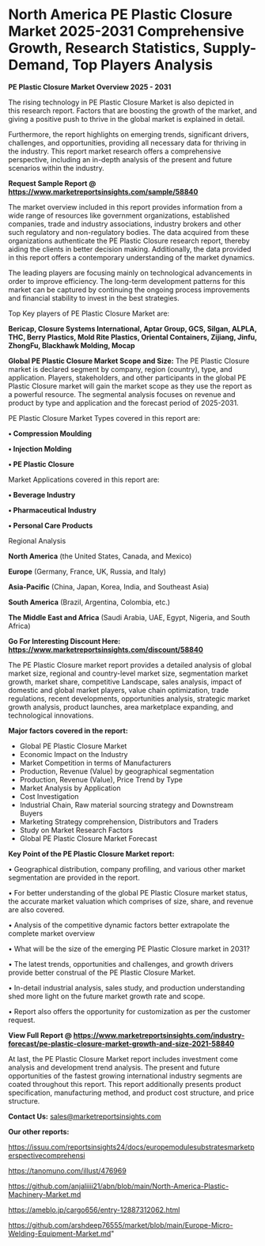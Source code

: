 # North America PE Plastic Closure Market 2025-2031 Comprehensive Growth, Research Statistics, Supply-Demand,  Top Players Analysis

<Strong> PE Plastic Closure Market Overview 2025 - 2031</strong>

The rising technology in PE Plastic Closure Market is also depicted in this research report. Factors that are boosting the growth of the market, and giving a positive push to thrive in the global market is explained in detail.

Furthermore, the report highlights on emerging trends, significant drivers, challenges, and opportunities, providing all necessary data for thriving in the industry. This report market research offers a comprehensive perspective, including an in-depth analysis of the present and future scenarios within the industry.

<strong>Request Sample Report @ <a href=https://www.marketreportsinsights.com/sample/58840>https://www.marketreportsinsights.com/sample/58840</a></strong>

The market overview included in this report provides information from a wide range of resources like government organizations, established companies, trade and industry associations, industry brokers and other such regulatory and non-regulatory bodies. The data acquired from these organizations authenticate the PE Plastic Closure research report, thereby aiding the clients in better decision making. Additionally, the data provided in this report offers a contemporary understanding of the market dynamics.

The leading players are focusing mainly on technological advancements in order to improve efficiency. The long-term development patterns for this market can be captured by continuing the ongoing process improvements and financial stability to invest in the best strategies.

Top Key players of PE Plastic Closure Market are:

<strong>Bericap, Closure Systems International, Aptar Group, GCS, Silgan, ALPLA, THC, Berry Plastics, Mold Rite Plastics, Oriental Containers, Zijiang, Jinfu, ZhongFu, Blackhawk Molding, Mocap</strong>

<strong><b>Global PE Plastic Closure Market Scope and Size:</b></strong>
The PE Plastic Closure market is declared segment by company, region (country), type, and application. Players, stakeholders, and other participants in the global PE Plastic Closure market will gain the market scope as they use the report as a powerful resource. The segmental analysis focuses on revenue and product by type and application and the forecast period of 2025-2031.

PE Plastic Closure Market Types covered in this report are:

<strong>• Compression Moulding

• Injection Molding

• PE Plastic Closure</strong>

Market Applications covered in this report are:

<strong>• Beverage Industry

• Pharmaceutical Industry

• Personal Care Products</strong> 

Regional Analysis

<strong>North America</strong> (the United States, Canada, and Mexico)

<strong>Europe</strong> (Germany, France, UK, Russia, and Italy)

<strong>Asia-Pacific</strong> (China, Japan, Korea, India, and Southeast Asia)

<strong>South America</strong> (Brazil, Argentina, Colombia, etc.)

<strong>The Middle East and Africa</strong> (Saudi Arabia, UAE, Egypt, Nigeria, and South Africa)

<strong>Go For Interesting Discount Here: <a href=https://www.marketreportsinsights.com/discount/58840>https://www.marketreportsinsights.com/discount/58840</a></strong>

The PE Plastic Closure market report provides a detailed analysis of global market size, regional and country-level market size, segmentation market growth, market share, competitive Landscape, sales analysis, impact of domestic and global market players, value chain optimization, trade regulations, recent developments, opportunities analysis, strategic market growth analysis, product launches, area marketplace expanding, and technological innovations.

<strong><b>Major factors covered in the report:</b></strong>
<ul>
  <li>Global PE Plastic Closure Market </li>
  <li>Economic Impact on the Industry</li>
  <li>Market Competition in terms of Manufacturers</li>
  <li>Production, Revenue (Value) by geographical segmentation</li>
  <li>Production, Revenue (Value), Price Trend by Type</li>
  <li>Market Analysis by Application</li>
  <li>Cost Investigation</li>
  <li>Industrial Chain, Raw material sourcing strategy and Downstream Buyers</li>
  <li>Marketing Strategy comprehension, Distributors and Traders</li>
  <li>Study on Market Research Factors</li>
  <li>Global PE Plastic Closure Market Forecast</li>
</ul>

<strong><b>Key Point of the PE Plastic Closure Market report:</b></strong>

• Geographical distribution, company profiling, and various other market segmentation are provided in the report.

• For better understanding of the global PE Plastic Closure market status, the accurate market valuation which comprises of size, share, and revenue are also covered.

• Analysis of the competitive dynamic factors better extrapolate the complete market overview

• What will be the size of the emerging PE Plastic Closure market in 2031?

• The latest trends, opportunities and challenges, and growth drivers provide better construal of the PE Plastic Closure Market.

• In-detail industrial analysis, sales study, and production understanding shed more light on the future market growth rate and scope.

• Report also offers the opportunity for customization as per the customer request.

<strong><b>View Full Report @ <a href=https://www.marketreportsinsights.com/industry-forecast/pe-plastic-closure-market-growth-and-size-2021-58840>https://www.marketreportsinsights.com/industry-forecast/pe-plastic-closure-market-growth-and-size-2021-58840</a></b></strong>


At last, the PE Plastic Closure Market report includes investment come analysis and development trend analysis. The present and future opportunities of the fastest growing international industry segments are coated throughout this report. This report additionally presents product specification, manufacturing method, and product cost structure, and price structure.

<strong>Contact Us:</strong>
sales@marketreportsinsights.com

<strong>Our other reports:</strong>

<a href=https://issuu.com/reportsinsights24/docs/europemodulesubstratesmarketperspectivecomprehensi>https://issuu.com/reportsinsights24/docs/europemodulesubstratesmarketperspectivecomprehensi</a>

<a href=https://tanomuno.com/illust/476969>https://tanomuno.com/illust/476969</a>

<a href=https://github.com/anjaliiii21/abn/blob/main/North-America-Plastic-Machinery-Market.md>https://github.com/anjaliiii21/abn/blob/main/North-America-Plastic-Machinery-Market.md</a>

<a href=https://ameblo.jp/cargo656/entry-12887312062.html>https://ameblo.jp/cargo656/entry-12887312062.html</a>

<a href=https://github.com/arshdeep76555/market/blob/main/Europe-Micro-Welding-Equipment-Market.md>https://github.com/arshdeep76555/market/blob/main/Europe-Micro-Welding-Equipment-Market.md</a>"
